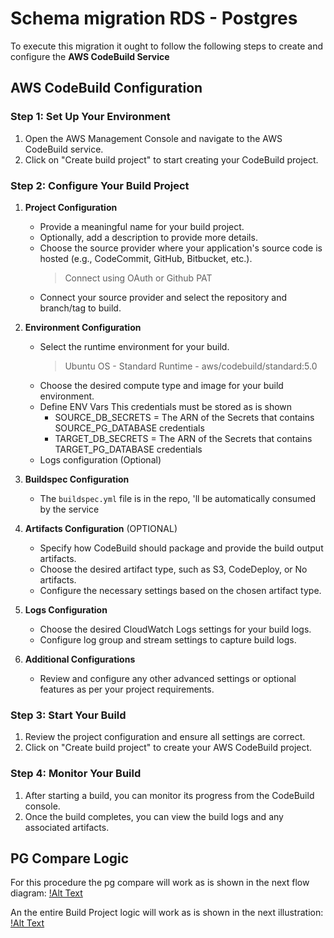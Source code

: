 # Schema migration RDS - Postgres

To execute this migration it ought to follow the following steps to create and configure the **AWS CodeBuild Service**

## AWS CodeBuild Configuration

### Step 1: Set Up Your Environment

1. Open the AWS Management Console and navigate to the AWS CodeBuild service.
2. Click on "Create build project" to start creating your CodeBuild project.

### Step 2: Configure Your Build Project

1. **Project Configuration**

   - Provide a meaningful name for your build project.
   - Optionally, add a description to provide more details.
   - Choose the source provider where your application's source code is hosted (e.g., CodeCommit, GitHub, Bitbucket, etc.).
     > Connect using OAuth or Github PAT
   - Connect your source provider and select the repository and branch/tag to build.

2. **Environment Configuration**

   - Select the runtime environment for your build.
     > Ubuntu OS - Standard Runtime - aws/codebuild/standard:5.0
   - Choose the desired compute type and image for your build environment.
   - Define ENV Vars
     This credentials must be stored as is shown
     - SOURCE_DB_SECRETS = The ARN of the Secrets that contains SOURCE_PG_DATABASE credentials
     - TARGET_DB_SECRETS = The ARN of the Secrets that contains TARGET_PG_DATABASE credentials
   - Logs configuration (Optional)

3. **Buildspec Configuration**

   - The `buildspec.yml` file is in the repo, 'll be automatically consumed by the service

4. **Artifacts Configuration** (OPTIONAL)

   - Specify how CodeBuild should package and provide the build output artifacts.
   - Choose the desired artifact type, such as S3, CodeDeploy, or No artifacts.
   - Configure the necessary settings based on the chosen artifact type.

5. **Logs Configuration**

   - Choose the desired CloudWatch Logs settings for your build logs.
   - Configure log group and stream settings to capture build logs.

6. **Additional Configurations**
   - Review and configure any other advanced settings or optional features as per your project requirements.

### Step 3: Start Your Build

1. Review the project configuration and ensure all settings are correct.
2. Click on "Create build project" to create your AWS CodeBuild project.

### Step 4: Monitor Your Build

1. After starting a build, you can monitor its progress from the CodeBuild console.
2. Once the build completes, you can view the build logs and any associated artifacts.

## PG Compare Logic

For this procedure the pg compare will work as is shown in the next flow diagram:
[!Alt Text](assets/pg_compare_flow.png "PG Compare Flow")

An the entire Build Project logic will work as is shown in the next illustration:
[!Alt Text](assets/codebuild_flow.png "CodeBuild Diagram")
